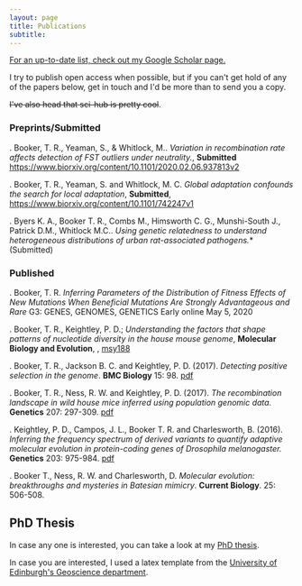 ```yaml
---
layout: page
title: Publications
subtitle:  
---
```


[For an up-to-date list, check out my Google Scholar page.](https://scholar.google.com/citations?user=hdnv9D0AAAAJ&hl=en)

I try to publish open access when possible, but if you can't get hold of any of the papers below, get in touch and I'd be more than to send you a copy.


 ~~I've also head that sci-hub is pretty cool~~.


### Preprints/Submitted

. Booker, T. R., Yeaman, S., & Whitlock, M.. *Variation in recombination rate affects detection of FST outliers under neutrality.*, **Submitted** https://www.biorxiv.org/content/10.1101/2020.02.06.937813v2

. Booker, T. R., Yeaman, S. and Whitlock, M. C. *Global adaptation confounds the search for local adaptation*, **Submitted**, https://www.biorxiv.org/content/10.1101/742247v1

. Byers K. A., Booker T. R., Combs M., Himsworth C. G., Munshi-South J., Patrick D.M., Whitlock M.C.. *Using genetic relatedness to understand heterogeneous distributions of urban rat-associated pathogens.** (Submitted) 

### Published

. Booker, T. R.  *Inferring Parameters of the Distribution of Fitness Effects of New Mutations When Beneficial Mutations Are Strongly Advantageous and Rare* G3: GENES, GENOMES, GENETICS Early online May 5, 2020

. Booker, T. R., Keightley, P. D.; *Understanding the factors that shape patterns of nucleotide diversity in the house mouse genome*, **Molecular Biology and Evolution**, , [msy188](https://doi.org/10.1093/molbev/msy188 )

. Booker, T. R., Jackson B. C. and Keightley, P. D. (2017). *Detecting positive selection in the genome*. **BMC Biology** 15: 98. [pdf](/papers/Booker_et_al_2017_REVIEW.pdf)

. Booker, T. R., Ness, R. W. and Keightley, P. D. (2017). *The recombination landscape in wild house mice inferred using population genomic data.* **Genetics** 207: 297-309. [pdf](/papers/Booker_et_al2017_Genetics.pdf)

. Keightley, P. D., Campos, J. L., Booker T. R. and Charlesworth, B. (2016). *Inferring the frequency spectrum of derived variants to quantify adaptive molecular evolution in protein-coding genes of Drosophila melanogaster.*
**Genetics** 203: 975-984. [pdf](/papers/keightley-et-al-genetics-2016.pdf)

. Booker T., Ness, R. W. and Charlesworth, D. *Molecular evolution: breakthroughs and mysteries in Batesian mimicry*. **Current Biology**. 25: 506-508.


## PhD Thesis

In case any one is interested, you can take a look at my [PhD thesis](/papers/thesis.pdf).

In case you are interested, I used a latex template from the [University of Edinburgh's Geoscience department](https://www.ed.ac.uk/geosciences/intranet/it/faq/latexthesis).